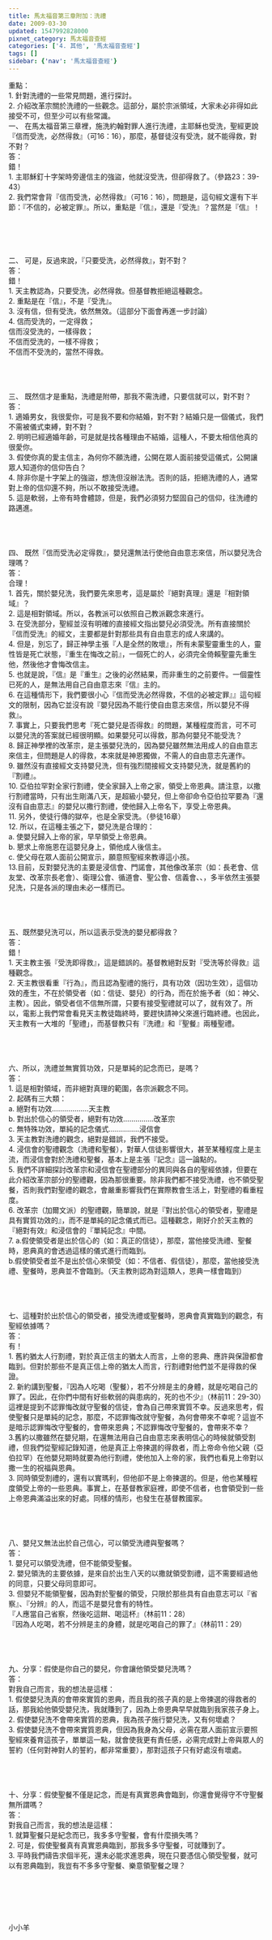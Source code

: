 ```yaml
---
title: 馬太福音第三章附加：洗禮
date: 2009-03-30
updated: 1547992828000
pixnet_category: 馬太福音查經
categories: ['4. 其他', '馬太福音查經']
tags: []
sidebar: {'nav': '馬太福音查經'}
---
```


<p>重點：<br/>1.	針對洗禮的一些常見問題，進行探討。<br/>2.	介紹改革宗關於洗禮的一些觀念。這部分，屬於宗派領域，大家未必非得如此接受不可，但至少可以有些常識。<br/><!--more-->一、	在馬太福音第三章裡，施洗約翰對罪人進行洗禮，主耶穌也受洗，聖經更說『信而受洗，必然得救』（可16：16），那麼，基督徒沒有受洗，就不能得救，對不對？<br/>答：<br/>錯！<br/>1.	主耶穌釘十字架時旁邊信主的強盜，他就沒受洗，但卻得救了。（參路23：39-43）<br/>2.	我們常會背『信而受洗，必然得救』（可16：16），問題是，這句經文還有下半節：『不信的，必被定罪』。所以，重點是『信』，還是『受洗』？當然是『信』！<br/><br/><br/><br/><br/><br/>二、	可是，反過來說，『只要受洗，必然得救』，對不對？<br/>答：<br/>錯！<br/>1.	天主教認為，只要受洗，必然得救。但基督教拒絕這種觀念。<br/>2.	重點是在『信』，不是『受洗』。<br/>3.	沒有信，但有受洗，依然無效。（這部分下面會再進一步討論）<br/>4.	信而受洗的，一定得救；<br/>信而沒受洗的，一樣得救；<br/>不信而受洗的，一樣不得救；<br/>不信而不受洗的，當然不得救。<br/><br/><br/><br/><br/>三、	既然信才是重點，洗禮是附帶，那我不需洗禮，只要信就可以，對不對？<br/>答：<br/>1.	適婚男女，我很愛你，可是我不要和你結婚，對不對？結婚只是一個儀式，我們不需被儀式束縛，對不對？<br/>2.	明明已經適婚年齡，可是就是找各種理由不結婚，這種人，不要太相信他真的很愛你。<br/>3.	假使你真的愛主信主，為何你不願洗禮，公開在眾人面前接受這儀式，公開讓眾人知道你的信仰告白？<br/>4.	除非你是十字架上的強盜，想洗但沒辦法洗。否則的話，拒絕洗禮的人，通常對上帝的信仰還不夠，所以不敢接受洗禮。<br/>5.	這是軟弱，上帝有時會體諒，但是，我們必須努力堅固自己的信仰，往洗禮的路邁進。<br/><br/><br/><br/><br/>四、	既然『信而受洗必定得救』，嬰兒還無法行使他自由意志來信，所以嬰兒洗合理嗎？<br/>答：<br/>合理！<br/>1.	首先，關於嬰兒洗，我們要先來思考，這是屬於『絕對真理』還是『相對領域』？<br/>2.	這是相對領域。所以，各教派可以依照自己教派觀念來進行。<br/>3.	在受洗部分，聖經並沒有明確的直接經文指出嬰兒必須受洗。所有直接關於『信而受洗』的經文，主要都是針對那些具有自由意志的成人來講的。<br/>4.	但是，別忘了，歸正神學主張『人是全然的敗壞』，所有未蒙聖靈重生的人，靈性皆是死亡狀態，『重生在悔改之前』，一個死亡的人，必須完全倚賴聖靈先重生他，然後他才會悔改信主。<br/>5.	也就是說，『信』是『重生』之後的必然結果，而非重生的之前要件。一個靈性已死的人，是無法用自己自由意志來『信』主的。<br/>6.	在這種情形下，我們要很小心『信而受洗必然得救，不信的必被定罪』』這句經文的限制，因為它並沒有說『嬰兒因為不能行使自由意志來信，所以嬰兒不得救』。<br/>7.	事實上，只要我們思考『死亡嬰兒是否得救』的問題，某種程度而言，可不可以嬰兒洗的答案就已經很明顯。如果嬰兒可以得救，那為何嬰兒不能受洗？<br/>8.	歸正神學裡的改革宗，是主張嬰兒洗的，因為嬰兒雖然無法用成人的自由意志來信主，但問題是人的得救，本來就是神恩獨做，不需人的自由意志先運作。<br/>9.	雖然沒有直接經文支持嬰兒洗，但有強烈間接經文支持嬰兒洗，就是舊約的『割禮』。<br/>10.	亞伯拉罕對全家行割禮，使全家歸入上帝之家，領受上帝恩典。請注意，以撒行割禮當時，只有出生剛滿八天，是超級小嬰兒，但上帝卻命令亞伯拉罕要為『還沒有自由意志』的嬰兒以撒行割禮，使他歸入上帝名下，享受上帝恩典。<br/>11.	另外，使徒行傳的獄卒，也是全家受洗。（參徒16章）<br/>12.	所以，在這種主張之下，嬰兒洗是合理的：<br/>a.	使嬰兒歸入上帝的家，早早領受上帝恩典。<br/>b.	懇求上帝施恩在這嬰兒身上，領他成人後信主。<br/>c.	使父母在眾人面前公開宣示，願意照聖經來教導這小孩。<br/>13.目前，反對嬰兒洗的主要是浸信會、門諾會，其他像改革宗（如：長老會、信友堂、改革宗長老會）、衛理公會、循道會、聖公會、信義會、、，多半依然主張嬰兒洗，只是各派的理由未必一樣而已。<br/><br/><br/><br/><br/>五、既然嬰兒洗可以，所以這表示受洗的嬰兒都得救？<br/>答：<br/>錯！<br/>1. 天主教主張『受洗即得救』，這是錯誤的。基督教絕對反對『受洗等於得救』這種觀念。<br/>2. 天主教很看重『行為』，而且認為聖禮的施行，具有功效（因功生效），這個功效的產生，不在於領受者（如：信徒、嬰兒）的行為，而在於施予者（如：神父、主教）。因此，領受者信不信無所謂，只要有接受聖禮就可以了，就有效了。所以，電影上我們常會看見天主教徒臨終時，要趕快請神父來進行臨終禮。也因此，天主教有一大堆的「聖禮」，而基督教只有『洗禮』和『聖餐』兩種聖禮。<br/><br/><br/><br/><br/>六、所以，洗禮並無實質功效，只是單純的記念而已，是嗎？<br/>答：<br/>1. 這是相對領域，而非絕對真理的範圍，各宗派觀念不同。<br/>2. 起碼有三大類：<br/>a. 絕對有功效………………天主教<br/>b. 對出於信心的領受者，絕對有功效……………改革宗<br/>c. 無特殊功效，單純的記念儀式……………浸信會<br/>3. 天主教對洗禮的觀念，絕對是錯誤，我們不接受。<br/>4. 浸信會的聖禮觀念（洗禮和聖餐），對華人信徒影響很大，甚至某種程度上是主流，而浸信會對於洗禮和聖餐，基本上是主張『記念』這一論點的。<br/>5. 我們不詳細探討改革宗和浸信會在聖禮部分的異同與各自的聖經依據，但要在此介紹改革宗部分的聖禮觀，因為那很重要。除非我們都不接受洗禮，也不領受聖餐，否則我們對聖禮的觀念，會嚴重影響我們在實際教會生活上，對聖禮的看重程度。<br/>6. 改革宗（加爾文派）的聖禮觀，簡單說，就是『對出於信心的領受者，聖禮是具有實質功效的』，而不是單純的記念儀式而已。這種觀念，剛好介於天主教的『絕對有效』和浸信會的『單純記念』中間。<br/>7. a.假使領受者是出於信心的（如：真正的信徒），那麼，當他接受洗禮、聖餐時，恩典真的會透過這樣的儀式進行而臨到。<br/>b.假使領受者並不是出於信心來領受（如：不信者、假信徒），那麼，當他接受洗禮、聖餐時，恩典並不會臨到。（天主教則認為對這類人，恩典一樣會臨到）<br/><br/><br/><br/><br/>七、這種對於出於信心的領受者，接受洗禮或聖餐時，恩典會真實臨到的觀念，有聖經依據嗎？<br/>答：<br/>有！<br/>1. 舊約猶太人行割禮，對於真正信主的猶太人而言，上帝的恩典、應許與保證都會臨到。但對於那些不是真正信上帝的猶太人而言，行割禮對他們並不是得救的保證。<br/>2. 新約講到聖餐，『因為人吃喝（聖餐），若不分辨是主的身體，就是吃喝自己的罪了。因此，在你們中間有好些軟弱的與患病的，死的也不少』（林前11：29-30）這裡是提到不認罪悔改就守聖餐的信徒，會為自己帶來實質不幸。反過來思考，假使聖餐只是單純的記念，那麼，不認罪悔改就守聖餐，為何會帶來不幸呢？這豈不是暗示認罪悔改守聖餐的，會帶來恩典；不認罪悔改守聖餐的，會帶來不幸？<br/>3.舊約以撒雖然在嬰兒期，在還無法用自己自由意志來表明信心的時候就領受割禮，但我們從聖經記錄知道，他是真正上帝揀選的得救者，而上帝命令他父親（亞伯拉罕）在他嬰兒期時就要為他行割禮，使他加入上帝的家，我們也看見上帝對以撒一生的祝福與恩典。<br/>3. 同時領受割禮的，還有以實瑪利，但他卻不是上帝揀選的。但是，他也某種程度領受上帝的一些恩典。事實上，在基督教家庭裡，即使不信者，也會領受到一些上帝恩典滿溢出來的好處。同樣的情形，也發生在基督教國家。<br/><br/><br/><br/><br/>八、嬰兒又無法出於自己信心，可以領受洗禮與聖餐嗎？<br/>答：<br/>1. 嬰兒可以領受洗禮，但不能領受聖餐。<br/>2. 嬰兒領洗的主要依據，是來自於出生八天的以撒就領受割禮，這不需要經過他的同意，只要父母同意即可。<br/>3. 但嬰兒不能領聖餐，因為對於聖餐的領受，只限於那些具有自由意志可以『省察』、『分辨』的人，而這不是嬰兒會有的特性。<br/>『人應當自己省察，然後吃這餅、喝這杯』（林前11：28）<br/>『因為人吃喝，若不分辨是主的身體，就是吃喝自己的罪了』（林前11：29）<br/><br/><br/><br/><br/>九、分享：假使是你自己的嬰兒，你會讓他領受嬰兒洗嗎？<br/>答：<br/>對我自己而言，我的想法是這樣：<br/>1. 假使嬰兒洗真的會帶來實質的恩典，而且我的孩子真的是上帝揀選的得救者的話，那我給他領受嬰兒洗，我就賺到了，因為上帝恩典早早就臨到我家孩子身上。<br/>2. 假使嬰兒洗不會帶來實質的恩典，我為孩子施行嬰兒洗，又有何壞處？<br/>3. 假使嬰兒洗不會帶來實質恩典，但因為我身為父母，必需在眾人面前宣示要照聖經來養育這孩子，單單這一點，就會使我更有責任感，必需完成對上帝與眾人的誓約（任何對神對人的誓約，都非常重要），那對這孩子只有好處沒有壞處。<br/><br/><br/><br/><br/>十、分享：假使聖餐不僅是記念，而是有真實恩典會臨到，你還會覺得守不守聖餐無所謂嗎？<br/>答：<br/>對我自己而言，我的想法是這樣：<br/>1.	就算聖餐只是紀念而已，我多多守聖餐，會有什麼損失嗎？<br/>2.	可是，假使聖餐真有真實恩典臨到，那我多多守聖餐，可就賺到了。<br/>3.	平時我們禱告求個半死，還未必能求進恩典，現在只要憑信心領受聖餐，就可以有恩典臨到，我豈有不多多守聖餐、樂意領聖餐之理？<br/><br/><br/><br/><br/><br/><br/>小小羊</p>